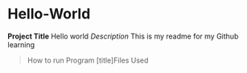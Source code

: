 # Hello-World
**Project Title** Hello world
*Description* This is my readme for my Github learning
> How to run Program
[title]Files Used
